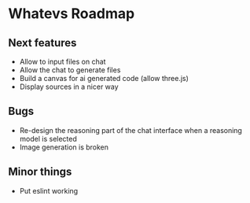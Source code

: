 # Whatevs Roadmap

## Next features

- Allow to input files on chat
- Allow the chat to generate files
- Build a canvas for ai generated code (allow three.js)
- Display sources in a nicer way

## Bugs

- Re-design the reasoning part of the chat interface when a reasoning model is selected
- Image generation is broken

## Minor things

- Put eslint working
